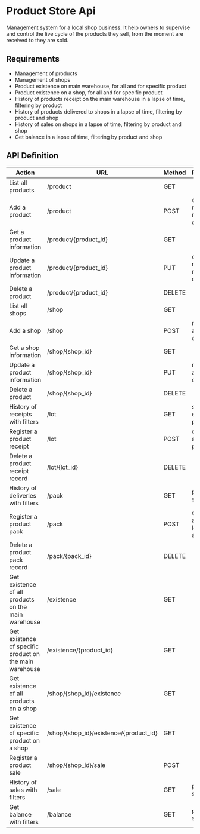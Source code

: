 # Product Store Api
Management system for a local shop business. It help owners to supervise and control the live cycle of the products they sell, from the moment are received to they are sold.

## Requirements 

- Management of products
- Management of shops
- Product existence on main warehouse, for all and for specific product
- Product existence on a shop, for all and for specific product
- History of products receipt on the main warehouse in a lapse of time, filtering by product
- History of products delivered to shops in a lapse of time, filtering by product and shop
- History of sales on shops in a lapse of time, filtering by product and shop
- Get balance in a lapse of time, filtering by product and shop

## API Definition
| Action                                                  | URL                                    | Method | Parameters                       |
|---------------------------------------------------------|----------------------------------------|--------|----------------------------------|
| List all products                                       | /product                               | GET    |                                  |
| Add a product                                           | /product                               | POST   | code, name, measure, description |
| Get a product information                               | /product/{product_id}                  | GET    |                                  |
| Update a product information                            | /product/{product_id}                  | PUT    | code, name, measure, description |
| Delete a product                                        | /product/{product_id}                  | DELETE |                                  |
| List all shops                                          | /shop                                  | GET    |                                  |
| Add a shop                                              | /shop                                  | POST   | name, address, description       |
| Get a shop information                                  | /shop/{shop_id}                        | GET    |                                  |
| Update a product information                            | /shop/{shop_id}                        | PUT    | name, address, description       |
| Delete a product                                        | /shop/{shop_id}                        | DELETE |                                  |
| History of receipts with filters                        | /lot                                   | GET    | start_date, end_date, product_id |
| Register a product receipt                              | /lot                                   | POST   | date, cost, amount, product_id   |
| Delete a product receipt record                         | /lot/{lot_id}                          | DELETE |                                  |
| History of deliveries with filters                      | /pack                                  | GET    | product_id, shop_id              |
| Register a product pack                                 | /pack                                  | POST   | date, amount, lot_id, shop_id    |
| Delete a product pack record                            | /pack/{pack_id}                        | DELETE |                                  |
| Get existence of all products on the main warehouse     | /existence                             | GET    |                                  |
| Get existence of specific product on the main warehouse | /existence/{product_id}                | GET    |                                  |
| Get existence of all products on a shop                 | /shop/{shop_id}/existence              | GET    |                                  |
| Get existence of specific product on a shop             | /shop/{shop_id}/existence/{product_id} | GET    |                                  |
| Register a product sale                                 | /shop/{shop_id}/sale                   | POST   |                                  |
| History of sales with filters                           | /sale                                  | GET    | product_id, shop_id              |
| Get balance with filters                                | /balance                               | GET    | product_id, shop_id              |
